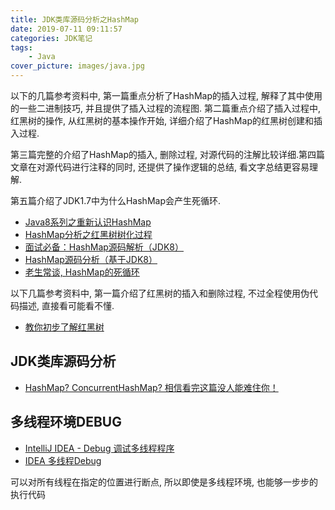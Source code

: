 ```yaml
---
title: JDK类库源码分析之HashMap
date: 2019-07-11 09:11:57
categories: JDK笔记
tags:
    - Java
cover_picture: images/java.jpg
---
```

<!-- <script type="text/javascript" src="https://cdnjs.cloudflare.com/ajax/libs/mathjax/2.7.4/MathJax.js?config=default"></script> -->


以下的几篇参考资料中, 第一篇重点分析了HashMap的插入过程, 解释了其中使用的一些二进制技巧, 并且提供了插入过程的流程图. 第二篇重点介绍了插入过程中, 红黑树的操作, 从红黑树的基本操作开始, 详细介绍了HashMap的红黑树创建和插入过程. 

第三篇完整的介绍了HashMap的插入, 删除过程, 对源代码的注解比较详细.第四篇文章在对源代码进行注释的同时, 还提供了操作逻辑的总结, 看文字总结更容易理解.

第五篇介绍了JDK1.7中为什么HashMap会产生死循环.

- [Java8系列之重新认识HashMap](https://mp.weixin.qq.com/s?__biz=MjM5NjQ5MTI5OA==&mid=2651745258&idx=1&sn=df5ffe0fd505a290d49095b3d794ae7a&mpshare=1&scene=1&srcid=0602KPwDM6cb3PTVMdtZ0oX1&key=807bd2816f4e789364526e7bba50ceab7c749cfaca8f63fc1c6b02b65966062194edbc2e5311116c053ad5807fa33c366a23664f76b0b440a62a3d40ec12e7e72973b0481d559380178671cc3771a0db&ascene=0&uin=NjkzMTg2NDA%3D&version=12020810&nettype=WIFI&fontScale=100&pass_ticket=ebineaMbB8BVIeUpnUZjBm8%2BZice%2Bhba5IDsVDpufNY%3D)
- [HashMap分析之红黑树树化过程](https://www.cnblogs.com/finite/p/8251587.html)
- [面试必备：HashMap源码解析（JDK8）](https://blog.csdn.net/zxt0601/article/details/77413921)
- [HashMap源码分析（基于JDK8）](https://blog.csdn.net/fighterandknight/article/details/61624150)
- [老生常谈, HashMap的死循环](https://juejin.im/post/5a66a08d5188253dc3321da0)



以下几篇参考资料中, 第一篇介绍了红黑树的插入和删除过程, 不过全程使用伪代码描述, 直接看可能看不懂.

- [教你初步了解红黑树](https://github.com/julycoding/The-Art-Of-Programming-By-July/blob/master/ebook/zh/03.01.md)

JDK类库源码分析
-------------------

- [HashMap? ConcurrentHashMap? 相信看完这篇没人能难住你！](https://crossoverjie.top/2018/07/23/java-senior/ConcurrentHashMap/)




多线程环境DEBUG
------------------------------

- [IntelliJ IDEA - Debug 调试多线程程序](https://blog.csdn.net/nextyu/article/details/79039566)
- [IDEA 多线程Debug](https://blog.csdn.net/u011781521/article/details/79251819)


可以对所有线程在指定的位置进行断点, 所以即使是多线程环境, 也能够一步步的执行代码
